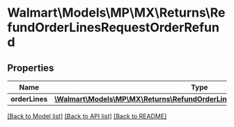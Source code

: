 # Walmart\Models\MP\MX\Returns\RefundOrderLinesRequestOrderRefund

## Properties

Name | Type | Description | Notes
------------ | ------------- | ------------- | -------------
**orderLines** | [**\Walmart\Models\MP\MX\Returns\RefundOrderLinesRequestOrderRefundOrderLines**](RefundOrderLinesRequestOrderRefundOrderLines.md) |  |


[[Back to Model list]](./) [[Back to API list]](../../../../../README.md#supported-apis) [[Back to README]](../../../../../README.md)
